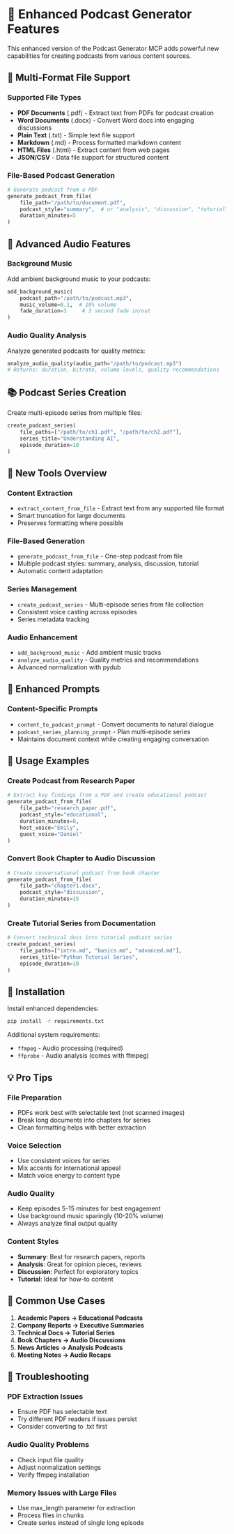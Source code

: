 # 🚀 Enhanced Podcast Generator Features

This enhanced version of the Podcast Generator MCP adds powerful new capabilities for creating podcasts from various content sources.

## 📄 Multi-Format File Support

### Supported File Types
- **PDF Documents** (.pdf) - Extract text from PDFs for podcast creation
- **Word Documents** (.docx) - Convert Word docs into engaging discussions
- **Plain Text** (.txt) - Simple text file support
- **Markdown** (.md) - Process formatted markdown content
- **HTML Files** (.html) - Extract content from web pages
- **JSON/CSV** - Data file support for structured content

### File-Based Podcast Generation
```python
# Generate podcast from a PDF
generate_podcast_from_file(
    file_path="/path/to/document.pdf",
    podcast_style="summary",  # or "analysis", "discussion", "tutorial"
    duration_minutes=5
)
```

## 🎵 Advanced Audio Features

### Background Music
Add ambient background music to your podcasts:
```python
add_background_music(
    podcast_path="/path/to/podcast.mp3",
    music_volume=0.1,  # 10% volume
    fade_duration=3     # 3 second fade in/out
)
```

### Audio Quality Analysis
Analyze generated podcasts for quality metrics:
```python
analyze_audio_quality(audio_path="/path/to/podcast.mp3")
# Returns: duration, bitrate, volume levels, quality recommendations
```

## 📚 Podcast Series Creation

Create multi-episode series from multiple files:
```python
create_podcast_series(
    file_paths=["/path/to/ch1.pdf", "/path/to/ch2.pdf"],
    series_title="Understanding AI",
    episode_duration=10
)
```

## 🎯 New Tools Overview

### Content Extraction
- `extract_content_from_file` - Extract text from any supported file format
- Smart truncation for large documents
- Preserves formatting where possible

### File-Based Generation
- `generate_podcast_from_file` - One-step podcast from file
- Multiple podcast styles: summary, analysis, discussion, tutorial
- Automatic content adaptation

### Series Management
- `create_podcast_series` - Multi-episode series from file collection
- Consistent voice casting across episodes
- Series metadata tracking

### Audio Enhancement
- `add_background_music` - Add ambient music tracks
- `analyze_audio_quality` - Quality metrics and recommendations
- Advanced normalization with pydub

## 🎨 Enhanced Prompts

### Content-Specific Prompts
- `content_to_podcast_prompt` - Convert documents to natural dialogue
- `podcast_series_planning_prompt` - Plan multi-episode series
- Maintains document context while creating engaging conversation

## 📖 Usage Examples

### Create Podcast from Research Paper
```python
# Extract key findings from a PDF and create educational podcast
generate_podcast_from_file(
    file_path="research_paper.pdf",
    podcast_style="educational",
    duration_minutes=8,
    host_voice="Emily",
    guest_voice="Daniel"
)
```

### Convert Book Chapter to Audio Discussion
```python
# Create conversational podcast from book chapter
generate_podcast_from_file(
    file_path="chapter1.docx",
    podcast_style="discussion",
    duration_minutes=15
)
```

### Create Tutorial Series from Documentation
```python
# Convert technical docs into tutorial podcast series
create_podcast_series(
    file_paths=["intro.md", "basics.md", "advanced.md"],
    series_title="Python Tutorial Series",
    episode_duration=10
)
```

## 🔧 Installation

Install enhanced dependencies:
```bash
pip install -r requirements.txt
```

Additional system requirements:
- `ffmpeg` - Audio processing (required)
- `ffprobe` - Audio analysis (comes with ffmpeg)

## 💡 Pro Tips

### File Preparation
- PDFs work best with selectable text (not scanned images)
- Break long documents into chapters for series
- Clean formatting helps with better extraction

### Voice Selection
- Use consistent voices for series
- Mix accents for international appeal
- Match voice energy to content type

### Audio Quality
- Keep episodes 5-15 minutes for best engagement
- Use background music sparingly (10-20% volume)
- Always analyze final output quality

### Content Styles
- **Summary**: Best for research papers, reports
- **Analysis**: Great for opinion pieces, reviews  
- **Discussion**: Perfect for exploratory topics
- **Tutorial**: Ideal for how-to content

## 🎯 Common Use Cases

1. **Academic Papers → Educational Podcasts**
2. **Company Reports → Executive Summaries**
3. **Technical Docs → Tutorial Series**
4. **Book Chapters → Audio Discussions**
5. **News Articles → Analysis Podcasts**
6. **Meeting Notes → Audio Recaps**

## 🐛 Troubleshooting

### PDF Extraction Issues
- Ensure PDF has selectable text
- Try different PDF readers if issues persist
- Consider converting to .txt first

### Audio Quality Problems
- Check input file quality
- Adjust normalization settings
- Verify ffmpeg installation

### Memory Issues with Large Files
- Use max_length parameter for extraction
- Process files in chunks
- Create series instead of single long episode